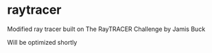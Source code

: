# raytracer
Modified ray tracer built on The RayTRACER Challenge by Jamis Buck 

Will be optimized shortly
